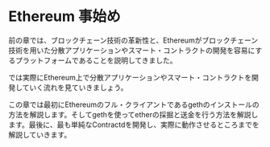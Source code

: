 # Ethereum 事始め

前の章では、ブロックチェーン技術の革新性と、Ethereumがブロックチェーン技術を用いた分散アプリケーションやスマート・コントラクトの開発を容易にするプラットフォームであることを説明してきました。

では実際にEthereum上で分散アプリケーションやスマート・コントラクトを開発していく流れを見ていきましょう。

この章では最初にEthereumのフル・クライアントであるgethのインストールの方法を解説します。そしてgethを使ってetherの採掘と送金を行う方法を解説します。最後に、最も単純なContractdを開発し、実際に動作させるところまでを解説していきます。
